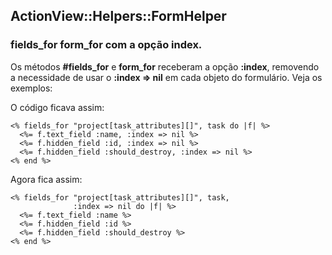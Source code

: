 ## ActionView::Helpers::FormHelper

### fields\_for form\_for com a opção index.

Os métodos **#fields\_for** e **form\_for** receberam a opção **:index**, removendo a necessidade de usar o **:index => nil** em cada objeto do formulário. Veja os exemplos:

O código ficava assim:

	<% fields_for "project[task_attributes][]", task do |f| %>
	  <%= f.text_field :name, :index => nil %>
	  <%= f.hidden_field :id, :index => nil %>
	  <%= f.hidden_field :should_destroy, :index => nil %>
	<% end %>

Agora fica assim:

	<% fields_for "project[task_attributes][]", task,
	              :index => nil do |f| %>
	  <%= f.text_field :name %>
	  <%= f.hidden_field :id %>
	  <%= f.hidden_field :should_destroy %>
	<% end %>